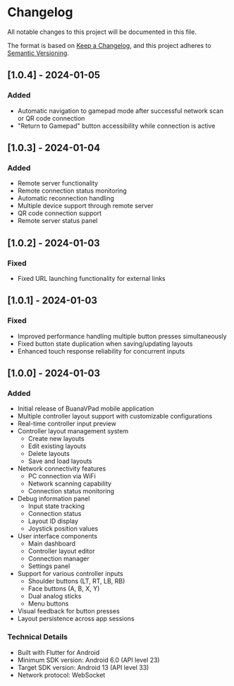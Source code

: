 # Changelog

All notable changes to this project will be documented in this file.

The format is based on [Keep a Changelog](https://keepachangelog.com/en/1.0.0/),
and this project adheres to [Semantic Versioning](https://semver.org/spec/v2.0.0.html).

## [1.0.4] - 2024-01-05
### Added
- Automatic navigation to gamepad mode after successful network scan or QR code connection
- "Return to Gamepad" button accessibility while connection is active

## [1.0.3] - 2024-01-04
### Added
- Remote server functionality
- Remote connection status monitoring
- Automatic reconnection handling
- Multiple device support through remote server
- QR code connection support
- Remote server status panel

## [1.0.2] - 2024-01-03
### Fixed
- Fixed URL launching functionality for external links

## [1.0.1] - 2024-01-03
### Fixed
- Improved performance handling multiple button presses simultaneously 
- Fixed button state duplication when saving/updating layouts
- Enhanced touch response reliability for concurrent inputs

## [1.0.0] - 2024-01-03
### Added
- Initial release of BuanaVPad mobile application
- Multiple controller layout support with customizable configurations
- Real-time controller input preview
- Controller layout management system
  - Create new layouts
  - Edit existing layouts  
  - Delete layouts
  - Save and load layouts
- Network connectivity features
  - PC connection via WiFi
  - Network scanning capability
  - Connection status monitoring
- Debug information panel
  - Input state tracking
  - Connection status
  - Layout ID display
  - Joystick position values  
- User interface components
  - Main dashboard
  - Controller layout editor
  - Connection manager
  - Settings panel
- Support for various controller inputs
  - Shoulder buttons (LT, RT, LB, RB)
  - Face buttons (A, B, X, Y)
  - Dual analog sticks
  - Menu buttons
- Visual feedback for button presses
- Layout persistence across app sessions

### Technical Details
- Built with Flutter for Android
- Minimum SDK version: Android 6.0 (API level 23)
- Target SDK version: Android 13 (API level 33)  
- Network protocol: WebSocket